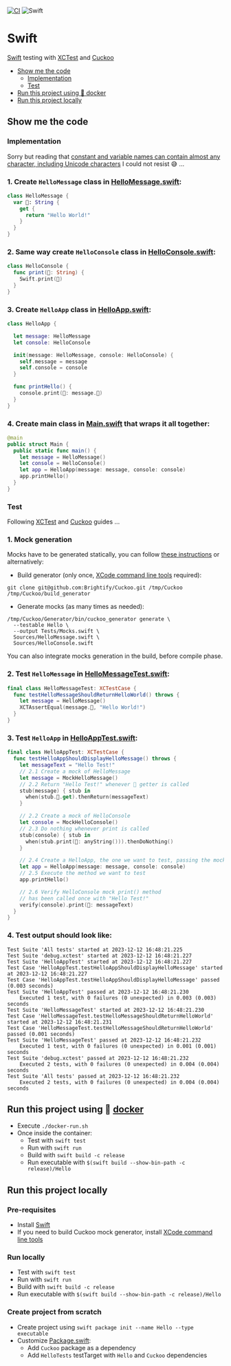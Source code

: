 [![CI](https://github.com/rogervinas/tests-everywhere/actions/workflows/swift.yml/badge.svg)](https://github.com/rogervinas/tests-everywhere/actions/workflows/swift.yml)
![Swift](https://img.shields.io/badge/Swift-5.9-blue?labelColor=black)

# Swift

[Swift](https://www.swift.org/) testing with [XCTest](https://developer.apple.com/documentation/xctest) and [Cuckoo](https://github.com/Brightify/Cuckoo)

- [Show me the code](#show-me-the-code)
  - [Implementation](#implementation)
  - [Test](#test)
- [Run this project using 🐳 docker](#run-this-project-using--docker)
- [Run this project locally](#run-this-project-locally)

## Show me the code

### Implementation

Sorry but reading that [constant and variable names can contain almost any character, including Unicode characters](https://docs.swift.org/swift-book/documentation/the-swift-programming-language/thebasics#Naming-Constants-and-Variables) I could not resist 😅 ...

### 1. Create `HelloMessage` class in [HelloMessage.swift](Sources/HelloMessage.swift):

```swift
class HelloMessage {
  var 👋: String {
    get {
      return "Hello World!"
    }
  }
}
```

### 2. Same way create `HelloConsole` class in [HelloConsole.swift](Sources/HelloConsole.swift):

```swift
class HelloConsole {
  func print(👋: String) {
    Swift.print(👋)
  }
}
```

### 3. Create `HelloApp` class in [HelloApp.swift](Sources/HelloApp.swift):

```swift
class HelloApp {

  let message: HelloMessage
  let console: HelloConsole

  init(message: HelloMessage, console: HelloConsole) {
    self.message = message
    self.console = console
  }

  func printHello() {
    console.print(👋: message.👋)
  }
}
```

### 4. Create main class in [Main.swift](Sources/Main.swift) that wraps it all together:

```swift
@main
public struct Main {
  public static func main() {
    let message = HelloMessage()
    let console = HelloConsole()
    let app = HelloApp(message: message, console: console)
    app.printHello()
  }
}
```

### Test

Following [XCTest](https://developer.apple.com/documentation/xctest) and [Cuckoo](https://github.com/Brightify/Cuckoo) guides ...

### 1. Mock generation

Mocks have to be generated statically, you can follow [these instructions](https://github.com/Brightify/Cuckoo/tree/master#swift-package-manager) or alternatively:

- Build generator (only once, [XCode command line tools](https://developer.apple.com/xcode/resources/) required):
```shell
git clone git@github.com:Brightify/Cuckoo.git /tmp/Cuckoo
/tmp/Cuckoo/build_generator
```

- Generate mocks (as many times as needed):
```shell
/tmp/Cuckoo/Generator/bin/cuckoo_generator generate \
  --testable Hello \
  --output Tests/Mocks.swift \
  Sources/HelloMessage.swift \
  Sources/HelloConsole.swift
```

You can also integrate mocks generation in the build, before compile phase.

### 2. Test `HelloMessage` in [HelloMessageTest.swift](Tests/HelloMessageTest.swift):

```swift
final class HelloMessageTest: XCTestCase {
  func testHelloMessageShouldReturnHelloWorld() throws {
    let message = HelloMessage()
    XCTAssertEqual(message.👋, "Hello World!")
  }
}
```

### 3. Test `HelloApp` in [HelloAppTest.swift](Tests/HelloAppTest.swift):

```swift
final class HelloAppTest: XCTestCase {
  func testHelloAppShouldDisplayHelloMessage() throws {
    let messageText = "Hello Test!"
    // 2.1 Create a mock of HelloMessage
    let message = MockHelloMessage()
    // 2.2 Return "Hello Test!" whenever 👋 getter is called
    stub(message) { stub in
      when(stub.👋.get).thenReturn(messageText)
    }

    // 2.2 Create a mock of HelloConsole
    let console = MockHelloConsole()
    // 2.3 Do nothing whenever print is called
    stub(console) { stub in
      when(stub.print(👋: anyString())).thenDoNothing()
    }

    // 2.4 Create a HelloApp, the one we want to test, passing the mocks
    let app = HelloApp(message: message, console: console)
    // 2.5 Execute the method we want to test
    app.printHello()

    // 2.6 Verify HelloConsole mock print() method
    // has been called once with "Hello Test!"
    verify(console).print(👋: messageText)
  }
}
```

### 4. Test output should look like:

```
Test Suite 'All tests' started at 2023-12-12 16:48:21.225
Test Suite 'debug.xctest' started at 2023-12-12 16:48:21.227
Test Suite 'HelloAppTest' started at 2023-12-12 16:48:21.227
Test Case 'HelloAppTest.testHelloAppShouldDisplayHelloMessage' started at 2023-12-12 16:48:21.227
Test Case 'HelloAppTest.testHelloAppShouldDisplayHelloMessage' passed (0.003 seconds)
Test Suite 'HelloAppTest' passed at 2023-12-12 16:48:21.230
    Executed 1 test, with 0 failures (0 unexpected) in 0.003 (0.003) seconds
Test Suite 'HelloMessageTest' started at 2023-12-12 16:48:21.230
Test Case 'HelloMessageTest.testHelloMessageShouldReturnHelloWorld' started at 2023-12-12 16:48:21.231
Test Case 'HelloMessageTest.testHelloMessageShouldReturnHelloWorld' passed (0.001 seconds)
Test Suite 'HelloMessageTest' passed at 2023-12-12 16:48:21.232
    Executed 1 test, with 0 failures (0 unexpected) in 0.001 (0.001) seconds
Test Suite 'debug.xctest' passed at 2023-12-12 16:48:21.232
    Executed 2 tests, with 0 failures (0 unexpected) in 0.004 (0.004) seconds
Test Suite 'All tests' passed at 2023-12-12 16:48:21.232
    Executed 2 tests, with 0 failures (0 unexpected) in 0.004 (0.004) seconds
```

## Run this project using 🐳 [docker](https://www.docker.com/)

- Execute `./docker-run.sh`
- Once inside the container:
  - Test with `swift test`
  - Run with `swift run`
  - Build with `swift build -c release`
  - Run executable with `$(swift build --show-bin-path -c release)/Hello`

## Run this project locally

### Pre-requisites

- Install [Swift](https://www.swift.org/install/)
- If you need to build Cuckoo mock generator, install [XCode command line tools](https://developer.apple.com/xcode/resources/)

### Run locally

- Test with `swift test`
- Run with `swift run`
- Build with `swift build -c release`
- Run executable with `$(swift build --show-bin-path -c release)/Hello`

### Create project from scratch

- Create project using `swift package init --name Hello --type executable`
- Customize [Package.swift](Package.swift):
    - Add `Cuckoo` package as a dependency
    - Add `HelloTests` testTarget with `Hello` and `Cuckoo` dependencies
